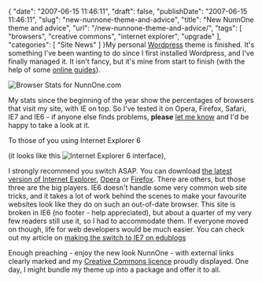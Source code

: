 {
    "date": "2007-06-15 11:46:11",
    "draft": false,
    "publishDate": "2007-06-15 11:46:11",
    "slug": "new-nunnone-theme-and-advice",
    "title": "New NunnOne theme and advice",
    "url": "\/new-nunnone-theme-and-advice\/",
    "tags": [
        "browsers",
        "creative commons",
        "internet explorer",
        "upgrade"
    ],
    "categories": [
        "Site News"
    ]
}My personal [Wordpress](http://www.wordpress.com) theme is finished.
It's something I've been wanting to do since I first installed
Wordpress, and I've finally managed it. It isn't fancy, but it's mine
from start to finish (with the help of some [online
guides](http://codex.wordpress.org/Theme_Development)).

![Browser Stats for
NunnOne.com](https://turbo.geekorium.com.au/wp-content/uploads/546967240_12e0e9e74f.jpg "Browser Stats for NunnOne.com")

My stats since the beginning of the year show the percentages of
browsers that visit my site, with IE on top. So I've tested it on Opera,
Firefox, Safari, IE7 and IE6 - if anyone else finds problems, **please**
[let me know](//the.geekorium.com.au/contact) and I'd be happy to take a
look at it.

To those of you using Internet Explorer 6

(it looks like this ![Internet Explorer 6
interface](https://turbo.geekorium.com.au/wp-content/uploads/547176766_964a8a855d_t.jpg "Internet Explorer 6 interface")),

I strongly recommend you switch ASAP. You can download [the latest
version of Internet
Explorer](http://www.microsoft.com/windows/products/winfamily/ie/default.mspx),
[Opera](http://www.opera.com) or [Firefox](http://www.firefox.com).
There are others, but those three are the big players. IE6 doesn't
handle some very common web site tricks, and it takes a lot of work
behind the scenes to make your favourite websites look like they do on
such an out-of-date browser. This site is broken in IE6 (no footer -
help appreciated), but about a quarter of my very few readers still use
it, so I had to accommodate them. If everyone moved on though, life for
web developers would be much easier. You can check out my article on
[making the switch to IE7 on
edublogs](/old-dogs-new-tricks-internet-explorer-7/)

Enough preaching - enjoy the new look NunnOne - with external links
clearly marked and my [Creative Commons
licence](http://creativecommons.org/licenses/by-nc-sa/2.5/au/) proudly
displayed. One day, I might bundle my theme up into a package and offer
it to all.